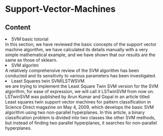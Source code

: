 # Support-Vector-Machines
<h2>Content</h2>
<ls>
  <li>SVM basic totorial</li>
        In this section, we have reviewed the basic concepts of the support vector machine algorithm, we have calculated its details manually with a very simple 
        mathematical example, and we have shown that our results are the same as those of sklearn.
  <li>SVM algoritm</li>
  A relatively comprehensive review of the SVM algorithm has been conducted and its sensitivity to various parameters has been investigated.
  <li>Least Squares twin SVM(LSTWSVM</li>
  we are trying to implement the Least Square Twin SVM version for the SVM algorithm, for ease of expression, we will call it LSTwinSVM from now on. LSTwinSVM was published by Arun Kumar and Gopal in an article titled Least squares twin support vector machines for pattern classification in Science Direct magazine on May 4, 2009, which develops the basic SVM algorithm using two non-parallel hyperplanes. In this article, a binary classification problem is divided into two classes like other SVM methods, but instead of finding two parallel hyperplanes, it searches for non-parallel hyperplanes.
</ls>
